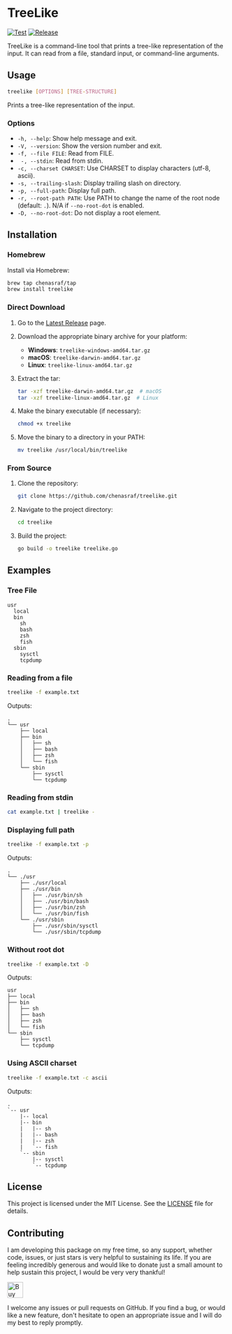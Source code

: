 # TreeLike

[![Test](https://github.com/chenasraf/treelike/actions/workflows/test.yml/badge.svg)](https://github.com/chenasraf/treelike/actions/workflows/test.yml) [![Release](https://github.com/chenasraf/treelike/actions/workflows/release.yml/badge.svg)](https://github.com/chenasraf/treelike/actions/workflows/test.yml)

TreeLike is a command-line tool that prints a tree-like representation of the input. It can read
from a file, standard input, or command-line arguments.

## Usage

```sh
treelike [OPTIONS] [TREE-STRUCTURE]
```

Prints a tree-like representation of the input.

### Options

- `-h, --help`: Show help message and exit.
- `-V, --version`: Show the version number and exit.
- `-f, --file FILE`: Read from FILE.
- ` -, --stdin`: Read from stdin.
- `-c, --charset CHARSET`: Use CHARSET to display characters (utf-8, ascii).
- `-s, --trailing-slash`: Display trailing slash on directory.
- `-p, --full-path`: Display full path.
- `-r, --root-path PATH`: Use PATH to change the name of the root node (default: `.`). N/A if `--no-root-dot` is enabled.
- `-D, --no-root-dot`: Do not display a root element.

## Installation

### Homebrew

Install via Homebrew:

   ```sh
   brew tap chenasraf/tap
   brew install treelike
   ```

### Direct Download

1. Go to the [Latest Release](https://github.com/chenasraf/treelike/releases/latest) page.

2. Download the appropriate binary archive for your platform:

   - **Windows**: `treelike-windows-amd64.tar.gz`
   - **macOS**: `treelike-darwin-amd64.tar.gz`
   - **Linux**: `treelike-linux-amd64.tar.gz`

3. Extract the tar:

   ```sh
   tar -xzf treelike-darwin-amd64.tar.gz  # macOS
   tar -xzf treelike-linux-amd64.tar.gz  # Linux
   ```

4. Make the binary executable (if necessary):

   ```sh
   chmod +x treelike
   ```

5. Move the binary to a directory in your PATH:

   ```sh
   mv treelike /usr/local/bin/treelike
   ```

### From Source

1. Clone the repository:

   ```sh
   git clone https://github.com/chenasraf/treelike.git
   ```

2. Navigate to the project directory:

   ```sh
   cd treelike
   ```

3. Build the project:

   ```sh
   go build -o treelike treelike.go
   ```

## Examples

### Tree File

```
usr
  local
  bin
    sh
    bash
    zsh
    fish
  sbin
    sysctl
    tcpdump
```

### Reading from a file

```sh
treelike -f example.txt
```

Outputs:

```
.
└── usr
    ├── local
    ├── bin
    │   ├── sh
    │   ├── bash
    │   ├── zsh
    │   └── fish
    └── sbin
        ├── sysctl
        └── tcpdump
```


### Reading from stdin

```sh
cat example.txt | treelike -
```

### Displaying full path

```sh
treelike -f example.txt -p
```

Outputs:

```
.
└── ./usr
    ├── ./usr/local
    ├── ./usr/bin
    │   ├── ./usr/bin/sh
    │   ├── ./usr/bin/bash
    │   ├── ./usr/bin/zsh
    │   └── ./usr/bin/fish
    └── ./usr/sbin
        ├── ./usr/sbin/sysctl
        └── ./usr/sbin/tcpdump
```

### Without root dot

```sh
treelike -f example.txt -D
```

Outputs:

```
usr
├── local
├── bin
│   ├── sh
│   ├── bash
│   ├── zsh
│   └── fish
└── sbin
    ├── sysctl
    └── tcpdump
```

### Using ASCII charset

```sh
treelike -f example.txt -c ascii
```

Outputs:

```
.
`-- usr
    |-- local
    |-- bin
    |   |-- sh
    |   |-- bash
    |   |-- zsh
    |   `-- fish
    `-- sbin
        |-- sysctl
        `-- tcpdump
```

## License

This project is licensed under the MIT License. See the [LICENSE](LICENSE) file for details.

## Contributing

I am developing this package on my free time, so any support, whether code, issues, or just stars is
very helpful to sustaining its life. If you are feeling incredibly generous and would like to donate
just a small amount to help sustain this project, I would be very very thankful!

<a href='https://ko-fi.com/casraf' target='_blank'>
  <img height='36' style='border:0px;height:36px;'
    src='https://cdn.ko-fi.com/cdn/kofi1.png?v=3'
    alt='Buy Me a Coffee at ko-fi.com' />
</a>

I welcome any issues or pull requests on GitHub. If you find a bug, or would like a new feature,
don't hesitate to open an appropriate issue and I will do my best to reply promptly.
